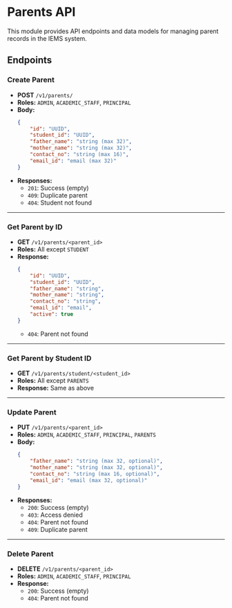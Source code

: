 # Parents API

This module provides API endpoints and data models for managing parent records in the IEMS system.

## Endpoints

### Create Parent

- **POST** `/v1/parents/`
- **Roles:** `ADMIN`, `ACADEMIC_STAFF`, `PRINCIPAL`
- **Body:**  
    ```json
    {
        "id": "UUID",
        "student_id": "UUID",
        "father_name": "string (max 32)",
        "mother_name": "string (max 32)",
        "contact_no": "string (max 16)",
        "email_id": "email (max 32)"
    }
    ```
- **Responses:**
    - `201`: Success (empty)
    - `409`: Duplicate parent
    - `404`: Student not found

---

### Get Parent by ID

- **GET** `/v1/parents/<parent_id>`
- **Roles:** All except `STUDENT`
- **Response:**  
    ```json
    {
        "id": "UUID",
        "student_id": "UUID",
        "father_name": "string",
        "mother_name": "string",
        "contact_no": "string",
        "email_id": "email",
        "active": true
    }
    ```
    - `404`: Parent not found

---

### Get Parent by Student ID

- **GET** `/v1/parents/student/<student_id>`
- **Roles:** All except `PARENTS`
- **Response:** Same as above

---

### Update Parent

- **PUT** `/v1/parents/<parent_id>`
- **Roles:** `ADMIN`, `ACADEMIC_STAFF`, `PRINCIPAL`, `PARENTS`
- **Body:**  
    ```json
    {
        "father_name": "string (max 32, optional)",
        "mother_name": "string (max 32, optional)",
        "contact_no": "string (max 16, optional)",
        "email_id": "email (max 32, optional)"
    }
    ```
- **Responses:**
    - `200`: Success (empty)
    - `403`: Access denied
    - `404`: Parent not found
    - `409`: Duplicate parent

---

### Delete Parent

- **DELETE** `/v1/parents/<parent_id>`
- **Roles:** `ADMIN`, `ACADEMIC_STAFF`, `PRINCIPAL`
- **Response:**  
    - `200`: Success (empty)
    - `404`: Parent not found